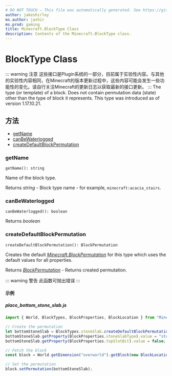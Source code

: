 ```yaml
---
# DO NOT TOUCH — This file was automatically generated. See https://github.com/Mojang/MinecraftScriptingApiDocsGenerator to modify descriptions, examples, etc.
author: jakeshirley
ms.author: jashir
ms.prod: gaming
title: Minecraft.BlockType Class
description: Contents of the Minecraft.BlockType class.
---
```

# BlockType Class
::: warning 注意
这些接口是Plugin系统的一部分，目前属于实验性内容。与其他的实验性内容相同，在Minecraft的版本更新过程中，这些内容可能会发生一些功能性的变化。请自行关注Minecraft的更新日志以获取最新的接口更新。
:::
The type (or template) of a block. Does not contain permutation data (state) other than the type of block it represents. This type was introduced as of version 1.17.10.21.


## 方法
- [getName](#getname)
- [canBeWaterlogged](#canbewaterlogged)
- [createDefaultBlockPermutation](#createdefaultblockpermutation)
  
### **getName**
`
getName(): string
`

Name of the block type.

Returns *string* - Block type name - for example, `minecraft:acacia_stairs`.


### **canBeWaterlogged**
`
canBeWaterlogged(): boolean
`


Returns *boolean*


### **createDefaultBlockPermutation**
`
createDefaultBlockPermutation(): BlockPermutation
`

Creates the default [*Minecraft.BlockPermutation*](../Minecraft/BlockPermutation.md) for this type which uses the default values for all properties.

Returns [*BlockPermutation*](BlockPermutation.md) - Returns created permutation.

::: warning 警告 此函数可抛出错误 :::

#### 示例
##### ***place_bottom_stone_slab.js***
```javascript
import { World, BlockTypes, BlockProperties, BlockLocation } from "Minecraft";

// Create the permutation
let bottomStoneSlab = BlockTypes.stoneSlab.createDefaultBlockPermutation();
bottomStoneSlab.getProperty(BlockProperties.stoneSlabType).value = "stone_brick";
bottomStoneSlab.getProperty(BlockProperties.topSlotBit).value = false;

// Fetch the block
const block = World.getDimension("overworld").getBlock(new BlockLocation(1, 2, 3));

// Set the permutation
block.setPermutation(bottomStoneSlab);

```
